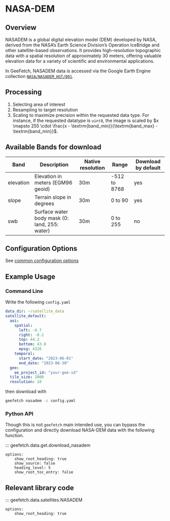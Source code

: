 # NASA-DEM

## Overview

NASADEM is a global digital elevation model (DEM) developed by NASA, derived from the NASA’s Earth Science Division’s Operation IceBridge and other satellite-based observations. It provides high-resolution topographic data with a spatial resolution of approximately 30 meters, offering valuable elevation data for a variety of scientific and environmental applications.

In GeeFetch, NASADEM data is accessed via the Google Earth Engine collection [`NASA/NASADEM_HGT/001`](https://developers.google.com/earth-engine/datasets/catalog/NASA_NASADEM_HGT_001).

## Processing

1. Selecting area of interest
2. Resampling to target resolution
3. Scaling to maximize precision within the requested data type. For instance, if the requested datatype is `uint8`, the image is scaled by $x \mapsto 255 \cdot \frac{x - \textrm{band_min}}{\textrm{band_max} - \textrm{band_min}}$.

## Available Bands for download

| Band      | Description                                   | Native resolution | Range        | Download by default |
| --------- | --------------------------------------------- | ----------------- | ------------ | ------------------- |
| elevation | Elevation in meters (EGM96 geoid)             | 30m               | -512 to 8768 | yes                 |
| slope     | Terrain slope in degrees                      | 30m               | 0 to 90      | yes                 |
| swb       | Surface water body mask (0: land, 255: water) | 30m               | 0 to 255     | no                  |

## Configuration Options

See [common configuration options](../api/cli/configuration.md#geefetch.cli.omegaconfig.SatelliteDefaultConfig)

## Example Usage

### Command Line

Write the following `config.yaml`

```yaml
data_dir: ~/satellite_data
satellite_default:
  aoi:
    spatial:
      left: -0.7
      right: -0.2
      top: 44.2
      bottom: 43.8
      epsg: 4326
    temporal:
      start_date: "2023-06-01"
      end_date: "2023-06-30"
  gee:
    ee_project_id: "your-gee-id"
  tile_size: 2000
  resolution: 10
```

then download with

```bash
geefetch nasadem -c config.yaml
```

### Python API

Though this is not `geefetch` main intended use, you can bypass the configuration and directly download NASA-DEM data with the following function.

::: geefetch.data.get.download_nasadem

    options:
        show_root_heading: true
        show_source: false
        heading_level: 5
        show_root_toc_entry: false

## Relevant library code

::: geefetch.data.satellites.NASADEM

    options:
        show_root_heading: true
